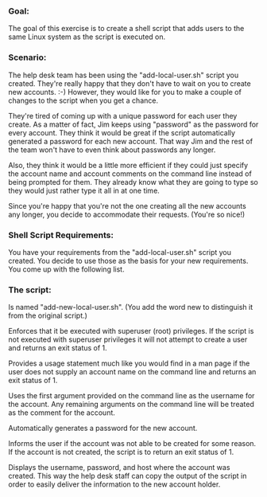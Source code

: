 ### Goal:
The goal of this exercise is to create a shell script that adds users to the same Linux system as the script is executed on.

### Scenario:
The help desk team has been using the "add-local-user.sh" script you created.  They're really happy that they don't have to wait on you to create new accounts. :-)  However, they would like for you to make a couple of changes to the script when you get a chance.

They're tired of coming up with a unique password for each user they create.  As a matter of fact, Jim keeps using "password" as the password for every account.  They think it would be great if the script automatically generated a password for each new account.  That way Jim and the rest of the team won't have to even think about passwords any longer.

Also, they think it would be a little more efficient if they could just specify the account name and account comments on the command line instead of being prompted for them.  They already know what they are going to type so they would just rather type it all in at one time.

Since you're happy that you're not the one creating all the new accounts any longer, you decide to accommodate their requests.  (You're so nice!)

### Shell Script Requirements:
You have your requirements from the "add-local-user.sh" script you created.  You decide to use those as the basis for your new requirements.  You come up with the following list.

### The script:

Is named "add-new-local-user.sh".  (You add the word new to distinguish it from the original script.)

Enforces that it be executed with superuser (root) privileges.  If the script is not executed with superuser privileges it will not attempt to create a user and returns an exit status of 1.

Provides a usage statement much like you would find in a man page if the user does not supply an account name on the command line and returns an exit status of 1.

Uses the first argument provided on the command line as the username for the account.  Any remaining arguments on the command line will be treated as the comment for the account.

Automatically generates a password for the new account.

Informs the user if the account was not able to be created for some reason.  If the account is not created, the script is to return an exit status of 1.

Displays the username, password, and host where the account was created.  This way the help desk staff can copy the output of the script in order to easily deliver the information to the new account holder.
